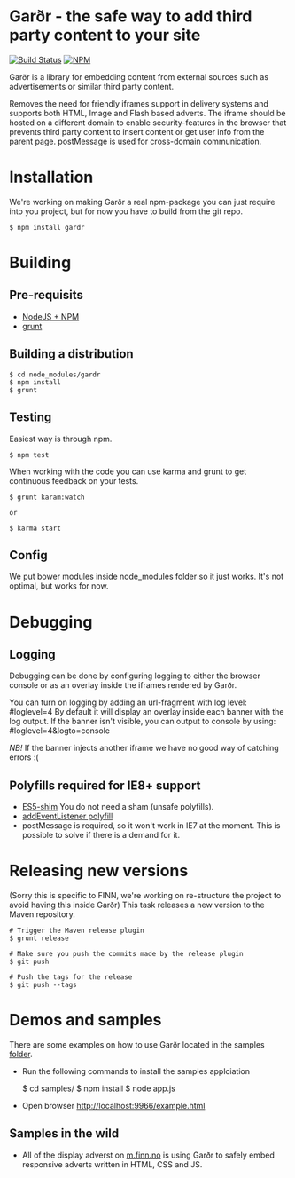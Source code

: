 # Garðr - the safe way to add third party content to your site

[![Build Status](https://travis-ci.org/gardr/gardr.png)](https://travis-ci.org/gardr/gardr)
[![NPM](https://nodei.co/npm/gardr.png?stars=true&downloads=true)](https://npmjs.org/package/gardr)

Garðr is a library for embedding content from external sources such as advertisements or similar third party content.

Removes the need for friendly iframes support in delivery systems and supports both HTML, Image and Flash based adverts. The iframe should be hosted on a different domain to enable security-features in the browser that prevents third party content to insert content or get user info from the parent page. postMessage is used for cross-domain communication.

# Installation
We're working on making Garðr a real npm-package you can just require into you project, but for now you have to build from the git repo.

	$ npm install gardr


# Building

## Pre-requisits
* [NodeJS + NPM](http://nodejs.org)
* [grunt](http://gruntjs.com/)

## Building a distribution

	$ cd node_modules/gardr
	$ npm install
	$ grunt

## Testing
Easiest way is through npm.

	$ npm test

When working with the code you can use karma and grunt to get continuous feedback on your tests.

	$ grunt karam:watch

	or

	$ karma start

## Config

We put bower modules inside node_modules folder so it just works. It's not optimal, but works for now.

# Debugging

## Logging

Debugging can be done by configuring logging to either the browser console or as an overlay inside the iframes rendered by Garðr.

You can turn on logging by adding an url-fragment with log level: #loglevel=4
By default it will display an overlay inside each banner with the log output. If the banner isn't visible, you can output to console by using: #loglevel=4&logto=console

*NB!* If the banner injects another iframe we have no good way of catching errors :(


## Polyfills required for IE8+ support

* [ES5-shim](https://npmjs.org/package/es5-shim) You do not need a sham (unsafe polyfills).
* [addEventListener polyfill](https://gist.github.com/eirikbacker/2864711/dcc32b15ea79f8f364ca1707f81ec74a15fa25db)
* postMessage is required, so it won't work in IE7 at the moment. This is possible to solve if there is a demand for it.

# Releasing new versions
(Sorry this is specific to FINN, we're working on re-structure the project to avoid having this inside Garðr)
This task releases a new version to the Maven repository.

	# Trigger the Maven release plugin
	$ grunt release

	# Make sure you push the commits made by the release plugin
	$ git push

	# Push the tags for the release
	$ git push --tags

# Demos and samples

There are some examples on how to use Garðr located in the samples [folder](./samples).
* Run the following commands to install the samples applciation

	$ cd samples/
	$ npm install
	$ node app.js

* Open browser [http://localhost:9966/example.html](http://localhost:9966/example.html)

## Samples in the wild

* All of the display adverst on [m.finn.no](http://m.finn.no/) is using Garðr to safely embed responsive adverts written in HTML, CSS and JS.
